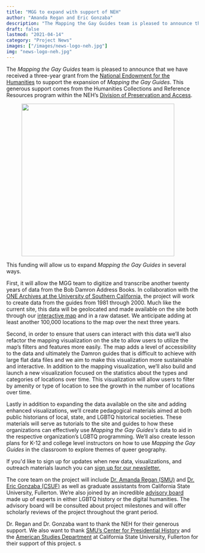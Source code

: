 ```yaml
---
title: "MGG to expand with support of NEH"
author: "Amanda Regan and Eric Gonzaba"
description: "The Mapping the Gay Guides team is pleased to announce that we have received a three-year grant from the National Endowment for the Humanities to support the expansion of the project."
draft: false
lastmod: "2021-04-14"
category: "Project News"
images: ["/images/news-logo-neh.jpg"]
img: "news-logo-neh.jpg"
---
```

The _Mapping the Gay Guides_ team is pleased to announce that we have received a three-year grant from the [National Endowment for the Humanities](https://www.neh.gov) to support the expansion of _Mapping the Gay Guides_. This generous support comes from the Humanities Collections and Reference Resources program within the NEH’s [Division of Preservation and Access](https://www.neh.gov/divisions/preservation).
<figure>
<img src="/images/news-logo-neh.jpg" class="image-right" style="width: 400px;">
</figure>

This funding will allow us to expand _Mapping the Gay Guides_ in several ways.

First, it will allow the MGG team to digitize and transcribe another twenty years of data from the Bob Damron Address Books. In collaboration with the [ONE Archives at the University of Southern California,](https://one.usc.edu/) the project will work to create data from the guides from 1981 through 2000. Much like the current site, this data will be geolocated and made available on the site both through our [interactive map](/map) and in a raw dataset. We anticipate adding at least another 100,000 locations to the map over the next three years.

Second, in order to ensure that users can interact with this data we’ll also refactor the mapping visualization on the site to allow users to utilize the map’s filters and features more easily. The map adds a level of accessibility to the data and ultimately the Damron guides that is difficult to achieve with large flat data files and we aim to make this visualization more sustainable and interactive. In addition to the mapping visualization, we’ll also build and launch a new visualization focused on the statistics about the types and categories of locations over time. This visualization will allow users to filter by amenity or type of location to see the growth in the number of locations over time.

Lastly in addition to expanding the data available on the site and adding enhanced visualizations, we’ll create pedagogical materials aimed at both public historians of local, state, and LGBTQ historical societies. These materials will serve as tutorials to the site and guides to how these organizations can effectively use _Mapping the Gay Guides's_ data to aid in the respective organization’s LGBTQ programming. We’ll also create lesson plans for K-12 and college level instructors on how to use _Mapping the Gay Guides_ in the classroom to explore themes of queer geography.

If you'd like to sign up for updates when new data, visualizations, and outreach materials launch you can [sign up for our newsletter.](/subscribe)

The core team on the project will include [Dr. Amanda Regan (SMU)](http://www.amanda-regan.com) and [Dr. Eric Gonzaba (CSUF)](http://ericnolangonzaba.net/) as well as graduate assistants from California State University, Fullerton. We’re also joined by an incredible [advisory board](/about/#project-team) made up of experts in either LGBTQ history or the digital humanities. The advisory board will be consulted about project milestones and will offer scholarly reviews of the project throughout the grant period.

Dr. Regan and Dr. Gonzaba want to thank the NEH for their generous support. We also want to thank [SMU’s Center for Presidential History](www.smu.edu/cph) and the [American Studies Department](https://amst.fullerton.edu/) at California State University, Fullerton for their support of this project. s
